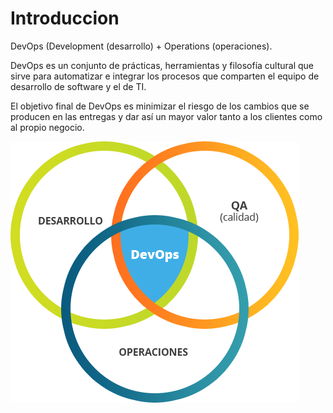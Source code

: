 # Introduccion

DevOps (Development (desarrollo) + Operations (operaciones).

DevOps es un conjunto de prácticas, herramientas y filosofía cultural que sirve para automatizar e integrar los procesos que comparten el equipo de desarrollo de software y el de TI.

El objetivo final de DevOps es minimizar el riesgo de los cambios que se producen en las entregas y dar así un mayor valor tanto a los clientes como al propio negocio.


![image](/img/introduccionDevops.png)
